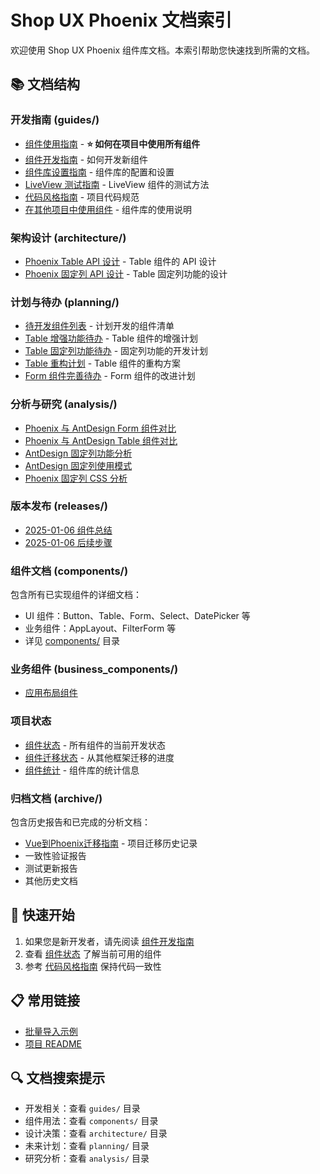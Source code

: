 # Shop UX Phoenix 文档索引

欢迎使用 Shop UX Phoenix 组件库文档。本索引帮助您快速找到所需的文档。

## 📚 文档结构

### 开发指南 (guides/)
- [组件使用指南](guides/COMPONENT_USAGE_GUIDE.md) - **⭐ 如何在项目中使用所有组件**
- [组件开发指南](guides/COMPONENT_DEVELOPMENT_GUIDE.md) - 如何开发新组件
- [组件库设置指南](guides/COMPONENT_LIBRARY_SETUP.md) - 组件库的配置和设置
- [LiveView 测试指南](guides/LIVEVIEW_TESTING_GUIDE.md) - LiveView 组件的测试方法
- [代码风格指南](guides/STYLE_GUIDE.md) - 项目代码规范
- [在其他项目中使用组件](guides/USING_COMPONENTS_IN_OTHER_PROJECTS.md) - 组件库的使用说明

### 架构设计 (architecture/)
- [Phoenix Table API 设计](architecture/phoenix-table-api-design.md) - Table 组件的 API 设计
- [Phoenix 固定列 API 设计](architecture/phoenix-fixed-columns-api-design.md) - Table 固定列功能的设计

### 计划与待办 (planning/)
- [待开发组件列表](planning/PENDING_COMPONENTS.md) - 计划开发的组件清单
- [Table 增强功能待办](planning/phoenix-table-enhancement-todo.md) - Table 组件的增强计划
- [Table 固定列功能待办](planning/phoenix-table-fixed-columns-todo.md) - 固定列功能的开发计划
- [Table 重构计划](planning/table-refactoring-plan.md) - Table 组件的重构方案
- [Form 组件完善待办](planning/完善form-todo.md) - Form 组件的改进计划

### 分析与研究 (analysis/)
- [Phoenix 与 AntDesign Form 组件对比](analysis/Phoenix与AntDesign-Form组件对比.md)
- [Phoenix 与 AntDesign Table 组件对比](analysis/phoenix-antd-table-comparison.md)
- [AntDesign 固定列功能分析](analysis/antd-fixed-columns-analysis.md)
- [AntDesign 固定列使用模式](analysis/antd-fixed-columns-usage-patterns.md)
- [Phoenix 固定列 CSS 分析](analysis/phoenix-fixed-columns-css-analysis.md)

### 版本发布 (releases/)
- [2025-01-06 组件总结](releases/COMPONENT_SUMMARY_2025-01-06.md)
- [2025-01-06 后续步骤](releases/NEXT_STEPS_2025-01-06.md)

### 组件文档 (components/)
包含所有已实现组件的详细文档：
- UI 组件：Button、Table、Form、Select、DatePicker 等
- 业务组件：AppLayout、FilterForm 等
- 详见 [components/](components/) 目录

### 业务组件 (business_components/)
- [应用布局组件](business_components/app_layout_doc.md)

### 项目状态
- [组件状态](COMPONENT_STATUS.md) - 所有组件的当前开发状态
- [组件迁移状态](COMPONENT_MIGRATION_STATUS.md) - 从其他框架迁移的进度
- [组件统计](COMPONENT_STATISTICS.md) - 组件库的统计信息

### 归档文档 (archive/)
包含历史报告和已完成的分析文档：
- [Vue到Phoenix迁移指南](archive/COMPONENT_DOCUMENTATION.md) - 项目迁移历史记录
- 一致性验证报告
- 测试更新报告
- 其他历史文档

## 🚀 快速开始

1. 如果您是新开发者，请先阅读 [组件开发指南](guides/COMPONENT_DEVELOPMENT_GUIDE.md)
2. 查看 [组件状态](COMPONENT_STATUS.md) 了解当前可用的组件
3. 参考 [代码风格指南](guides/STYLE_GUIDE.md) 保持代码一致性

## 📋 常用链接

- [批量导入示例](../batch_import_example.md)
- [项目 README](../README.md)

## 🔍 文档搜索提示

- 开发相关：查看 `guides/` 目录
- 组件用法：查看 `components/` 目录  
- 设计决策：查看 `architecture/` 目录
- 未来计划：查看 `planning/` 目录
- 研究分析：查看 `analysis/` 目录
